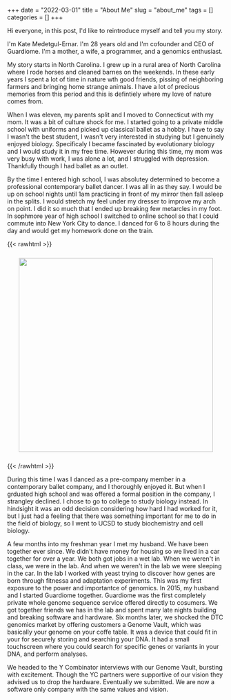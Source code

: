 +++ 
date = "2022-03-01"
title = "About Me"
slug = "about_me"
tags = []
categories = []
+++

Hi everyone, in this post, I'd like to reintroduce myself and tell you my story.

I'm Kate Medetgul-Ernar. I'm 28 years old and I'm cofounder and CEO of Guardiome. I'm a mother, a wife, a programmer, and a genomics enthusiast.

My story starts in North Carolina. I grew up in a rural area of North Carolina where I rode horses and cleaned barnes on the weekends. In these early years I spent a lot of time in nature wth good friends, pissing of neighboring farmers and bringing home strange animals. I have a lot of precious memories from this period and this is defintiely where my love of nature comes from.

When I was eleven, my parents split and I moved to Connecticut with my mom. It was a bit of culture shock for me. I started going to a private middle school with uniforms and picked up classical ballet as a hobby. I have to say I wasn't the best student, I wasn't very interested in studying but I genuinely enjoyed biology. Specificaly I became fascinated by evolutionary biology and I would study it in my free time. However during this time, my mom was very busy with work, I was alone a lot, and I struggled with depression. Thankfully though I had ballet as an outlet.

By the time I entered high school, I was absolutey determined to become a professional contemporary ballet dancer. I was all in as they say. I would be up on school nights until 1am practicing in front of my mirror then fall asleep in the splits. I would stretch my feel under my dresser to improve my arch on point. I did it so much that I ended up breaking few metarcles in my foot. In sophmore year of high school I switched to online school so that I could commute into New York City to dance. I danced for 6 to 8 hours during the day and would get my homework done on the train.

{{< rawhtml >}}

<p style="text-align:center;">
    <img src="/images/dance.jpeg" style="height:450px; padding: 10px;">
</p>
{{< /rawhtml >}}

During this time I was I danced as a pre-company member in a contemporary ballet company, and I thoroughly enjoyed it. But when I grduated high school and was offered a formal position in the company, I strangley declined. I chose to go to college to study biology instead. In hindsight it was an odd decision considering how hard I had worked for it, but I just had a feeling that there was something important for me to do in the field of biology, so I went to UCSD to study biochemistry and cell biology.

A few months into my freshman year I met my husband. We have been together ever since. We didn't have money for housing so we lived in a car together for over a year. We both got jobs in a wet lab. When we weren't in class, we were in the lab. And when we weren't in the lab we were sleeping in the car. In the lab I worked with yeast trying to discover how genes are born through fitnessa and adaptation experiments. This was my first exposure to the power and importantce of genomics. In 2015, my husband and I started Guardiome together. Guardiome was the first completely private whole genome sequence service offered directly to cosumers. We got together friends we has in the lab and spent many late nights building and breaking software and hardware. Six months later, we shocked the DTC genomics market by offering customers a Genome Vault, which was basically your genome on your coffe table. It was a device that could fit in your for securely storing and searching your DNA. It had a small touchscreen where you could search for specific genes or variants in your DNA, and perform analyses.

We headed to the Y Combinator interviews with our Genome Vault, bursting with excitement. Though the YC partners were supportive of our vision they advised us to drop the hardware. Eventually we submitted. We are now a software only company with the same values and vision.

